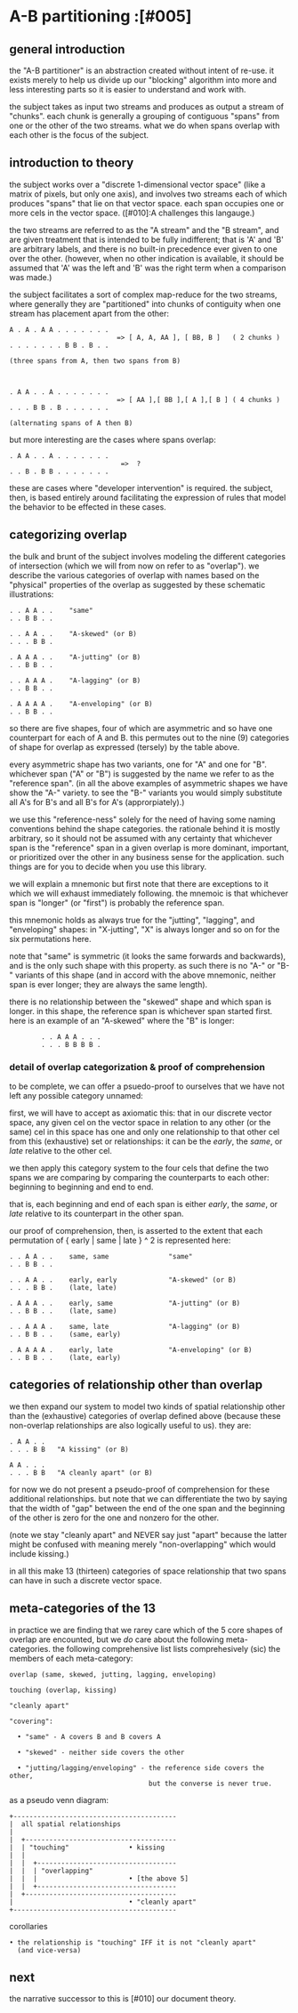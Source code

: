 # A-B partitioning :[#005]

## general introduction

the "A-B partitioner" is an abstraction created without intent of
re-use. it exists merely to help us divide up our "blocking"
algorithm into more and less interesting parts so it is easier to
understand and work with.

the subject takes as input two streams and produces as output a stream
of "chunks". each chunk is generally a grouping of contiguous "spans"
from one or the other of the two streams. what we do when spans overlap
with each other is the focus of the subject.




## introduction to theory

the subject works over a "discrete 1-dimensional vector space" (like a
matrix of pixels, but only one axis), and involves two streams each of
which produces "spans" that lie on that vector space. each span occupies
one or more cels in the vector space. ([#010]:A challenges this langauge.)

the two streams are referred to as the "A stream" and the "B stream",
and are given treatment that is intended to be fully indifferent; that
is 'A' and 'B' are arbitrary labels, and there is no built-in precedence
ever given to one over the other. (however, when no other indication is
available, it should be assumed that 'A' was the left and 'B' was the
right term when a comparison was made.)

the subject facilitates a sort of complex map-reduce for the two
streams, where generally they are "partitioned" into chunks of
contiguity when one stream has placement apart from the other:


    A . A . A A . . . . . . .
                               => [ A, A, AA ], [ BB, B ]   ( 2 chunks )
    . . . . . . . B B . B . .

    (three spans from A, then two spans from B)



    . A A . . A . . . . . . .
                               => [ AA ],[ BB ],[ A ],[ B ] ( 4 chunks )
    . . . B B . B . . . . . .

    (alternating spans of A then B)



but more interesting are the cases where spans overlap:

    . A A . . A . . . . . . .
                                =>  ?
    . . B . B B . . . . . . .


these are cases where "developer intervention" is required. the subject,
then, is based entirely around facilitating the expression of rules that
model the behavior to be effected in these cases.




## categorizing overlap

the bulk and brunt of the subject involves modeling the different
categories of intersection (which we will from now on refer to as
"overlap"). we describe the various categories of overlap with names
based on the "physical" properties of the overlap as suggested by
these schematic illustrations:

    . . A A . .    "same"
    . . B B . .

    . . A A . .    "A-skewed" (or B)
    . . . B B .

    . A A A . .    "A-jutting" (or B)
    . . B B . .

    . . A A A .    "A-lagging" (or B)
    . . B B . .

    . A A A A .    "A-enveloping" (or B)
    . . B B . .

so there are five shapes, four of which are asymmetric and so have one
counterpart for each of A and B. this permutes out to the nine (9)
categories of shape for overlap as expressed (tersely) by the table above.

every asymmetric shape has two variants, one for "A" and one for "B".
whichever span ("A" or "B") is suggested by the name we refer to as the
"reference span". (in all the above examples of asymmetric shapes we
have show the "A-" variety. to see the "B-" variants you would simply
substitute all A's for B's and all B's for A's (approrpiately).)

we use this "reference-ness" solely for the need of having some naming
conventions behind the shape categories. the rationale behind it is mostly
arbitrary, so it should not be assumed with any certainty that whichever
span is the "reference" span in a given overlap is more dominant, important,
or prioritized over the other in any business sense for the application.
such things are for you to decide when you use this library.

we will explain a mnemonic but first note that there are exceptions to
it which we will exhaust immediately following. the mnemoic is that
whichever span is "longer" (or "first") is probably the reference span.

this mnemonic holds as always true for the "jutting", "lagging", and
"enveloping" shapes: in "X-jutting", "X" is always longer and so on for
the six permutations here.

note that "same" is symmetric (it looks the same forwards and backwards),
and is the only such shape with this property. as such there is no "A-"
or "B-" variants of this shape (and in accord with the above mnemonic,
neither span is ever longer; they are always the same length).

there is no relationship between the "skewed" shape and which span is
longer. in this shape, the reference span is whichever span started
first. here is an example of an "A-skewed" where the "B" is longer:

            . . A A A . . .
            . . . B B B B .





### detail of overlap categorization & proof of comprehension

to be complete, we can offer a psuedo-proof to ourselves that we have
not left any possible category unnamed:

first, we will have to accept as axiomatic this: that in our discrete
vector space, any given cel on the vector space in relation to any other
(or the same) cel in this space has one and only one relationship to
that other cel from this (exhaustive) set or relationships: it can be
the *early*, the *same*, or *late* relative to the other cel.

we then apply this category system to the four cels that define the two
spans we are comparing by comparing the counterparts to each other:
beginning to beginning and end to end.

that is, each beginning and end of each span is either *early*, the
*same*, or *late* relative to its counterpart in the other span.

our proof of comprehension, then, is asserted to the extent that each
permutation of { early | same | late } ^ 2 is represented here:


    . . A A . .    same, same               "same"
    . . B B . .

    . . A A . .    early, early             "A-skewed" (or B)
    . . . B B .    (late, late)

    . A A A . .    early, same              "A-jutting" (or B)
    . . B B . .    (late, same)

    . . A A A .    same, late               "A-lagging" (or B)
    . . B B . .    (same, early)

    . A A A A .    early, late              "A-enveloping" (or B)
    . . B B . .    (late, early)




## categories of relationship other than overlap

we then expand our system to model two kinds of spatial relationship other
than the (exhaustive) categories of overlap defined above (because these
non-overlap relationships are also logically useful to us). they are:

    . A A . .
    . . . B B   "A kissing" (or B)

    A A . . .
    . . . B B   "A cleanly apart" (or B)

for now we do not present a pseudo-proof of comprehension for these
additional relationships. but note that we can differentiate the two by
saying that the width of "gap" between the end of the one span and the
beginning of the other is zero for the one and nonzero for the other.

(note we stay "cleanly apart" and NEVER say just "apart" because the
latter might be confused with meaning merely "non-overlapping" which
would include kissing.)

in all this make 13 (thirteen) categories of space relationship that two
spans can have in such a discrete vector space.




## meta-categories of the 13

in practice we are finding that we rarey care which of the 5 core shapes
of overlap are encounted, but we *do* care about the following meta-
categories. the following comprehensive list lists comprehesively
(sic) the members of each meta-category:

    overlap (same, skewed, jutting, lagging, enveloping)

    touching (overlap, kissing)

    "cleanly apart"

    "covering":

      • "same" - A covers B and B covers A

      • "skewed" - neither side covers the other

      • "jutting/lagging/enveloping" - the reference side covers the other,
                                       but the converse is never true.


as a pseudo venn diagram:

    +-----------------------------------------
    |  all spatial relationships
    |
    |  +--------------------------------------
    |  | "touching"               • kissing
    |  |
    |  |  +-----------------------------------
    |  |  | "overlapping"
    |  |  |                       • [the above 5]
    |  |  +-----------------------------------
    |  +--------------------------------------
    |                             • "cleanly apart"
    +-----------------------------------------


corollaries

    • the relationship is "touching" IFF it is not "cleanly apart"
      (and vice-versa)




## next

the narrative successor to this is [#010] our document theory.
